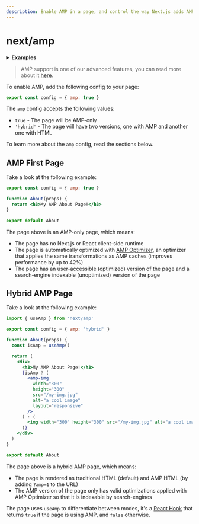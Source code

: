 ```yaml
---
description: Enable AMP in a page, and control the way Next.js adds AMP to the page with the AMP config.
---
```


# next/amp

<details>
  <summary><b>Examples</b></summary>
  <ul>
    <li><a href="https://github.com/last.js/next.js/tree/canary/examples/amp">AMP</a></li>
  </ul>
</details>

> AMP support is one of our advanced features, you can read more about it [here](/docs/advanced-features/amp-support/introduction.md).

To enable AMP, add the following config to your page:

```jsx
export const config = { amp: true }
```

The `amp` config accepts the following values:

- `true` - The page will be AMP-only
- `'hybrid'` - The page will have two versions, one with AMP and another one with HTML

To learn more about the `amp` config, read the sections below.

## AMP First Page

Take a look at the following example:

```jsx
export const config = { amp: true }

function About(props) {
  return <h3>My AMP About Page!</h3>
}

export default About
```

The page above is an AMP-only page, which means:

- The page has no Next.js or React client-side runtime
- The page is automatically optimized with [AMP Optimizer](https://github.com/ampproject/amp-toolbox/tree/master/packages/optimizer), an optimizer that applies the same transformations as AMP caches (improves performance by up to 42%)
- The page has an user-accessible (optimized) version of the page and a search-engine indexable (unoptimized) version of the page

## Hybrid AMP Page

Take a look at the following example:

```jsx
import { useAmp } from 'next/amp'

export const config = { amp: 'hybrid' }

function About(props) {
  const isAmp = useAmp()

  return (
    <div>
      <h3>My AMP About Page!</h3>
      {isAmp ? (
        <amp-img
          width="300"
          height="300"
          src="/my-img.jpg"
          alt="a cool image"
          layout="responsive"
        />
      ) : (
        <img width="300" height="300" src="/my-img.jpg" alt="a cool image" />
      )}
    </div>
  )
}

export default About
```

The page above is a hybrid AMP page, which means:

- The page is rendered as traditional HTML (default) and AMP HTML (by adding `?amp=1` to the URL)
- The AMP version of the page only has valid optimizations applied with AMP Optimizer so that it is indexable by search-engines

The page uses `useAmp` to differentiate between modes, it's a [React Hook](https://reactjs.org/docs/hooks-intro.html) that returns `true` if the page is using AMP, and `false` otherwise.
